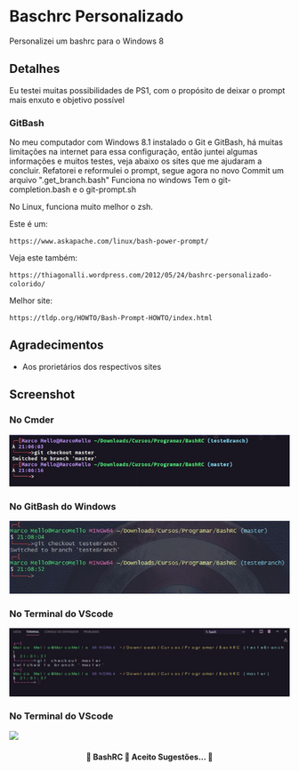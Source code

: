 # Baschrc Personalizado

Personalizei um bashrc para o Windows 8

## Detalhes

Eu testei muitas possibilidades de PS1, com o propósito de deixar o prompt mais enxuto e objetivo possível

### GitBash

No meu computador com Windows 8.1 instalado o Git e GitBash, há muitas limitações na internet para essa configuração, então juntei algumas informações e muitos testes, veja abaixo os sites que me ajudaram a concluir.
Refatorei e reformulei o prompt, segue agora no novo Commit um arquivo ".get_branch.bash" Funciona no windows
Tem o git-completion.bash e o git-prompt.sh

No Linux, funciona muito melhor o zsh.

Este é um:

```
https://www.askapache.com/linux/bash-power-prompt/
```

Veja este também:

```
https://thiagonalli.wordpress.com/2012/05/24/bashrc-personalizado-colorido/
```

Melhor site:

```
https://tldp.org/HOWTO/Bash-Prompt-HOWTO/index.html
```

## Agradecimentos

* Aos prorietários dos respectivos sites

## Screenshot

### No Cmder
![](https://github.com/i9Scripts/BashRC/blob/master/Console%20do%20Cmder.jpg)

### No GitBash do Windows
![](https://github.com/i9Scripts/BashRC/blob/master/Console%20do%20GitBash.jpg)

### No Terminal do VScode
![](https://github.com/i9Scripts/BashRC/blob/master/Console%20do%20VScode.jpg)

### No Terminal do VScode
![](https://github.com/i9Scripts/BashRC/blob/master/Console%20do%20VScode%20ap%C3%B3s%20o%20ultimo%20Commit.jpg)

<!-- Status -->

<h4 align="center"> 
	🚧  BashRC 🚀 Aceito Sugestões...  🚧
</h4> 
